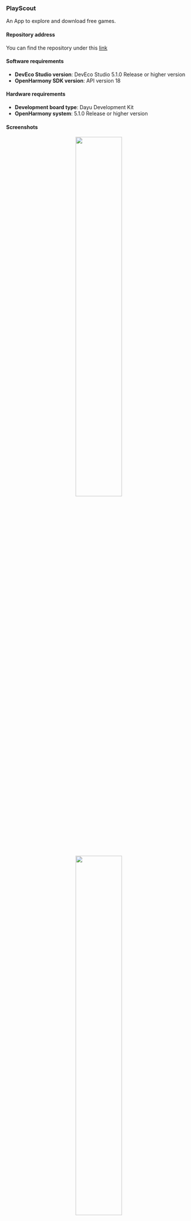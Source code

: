 ### PlayScout  
An App to explore and download free games.

#### Repository address
You can find the repository under this [link](https://github.com/eclipse-oniro4openharmony/app-PlayScout)  

#### Software requirements
- **DevEco Studio version**: DevEco Studio 5.1.0 Release or higher version
- **OpenHarmony SDK version**: API version 18

#### Hardware requirements
- **Development board type**: Dayu Development Kit
- **OpenHarmony system**: 5.1.0 Release or higher version

#### Screenshots
<div style="text-align: center">
    <img src='../images/information/play-scout/image1.png' width='50%'>
    <img src='../images/information/play-scout/image2.png' width='50%'>
    <img src='../images/information/play-scout/image3.png' width='50%'>
    <img src='../images/information/play-scout/image4.png' width='50%'>
</div>

### Pokemon List  
Pokemon List: A application to explore Pokémon types, attributes, and skill effects with ease.

#### Repository address
You can find the repository under this [link](https://github.com/eclipse-oniro4openharmony/app-PokemonList)  

#### Software requirements
- **DevEco Studio version**: DevEco Studio 5.1.0 Release or higher version
- **OpenHarmony SDK version**: API version 18

#### Hardware requirements
- **Development board type**: Dayu Development Kit
- **OpenHarmony system**: 5.1.0 Release or higher version

#### Screenshots
<div style="text-align: center">
    <img src='../images/information/pokemon-list/image_1.png' width='50%'>
    <img src='../images/information/pokemon-list/image_2.png' width='50%'>
    <img src='../images/information/pokemon-list/image_3.png' width='50%'>
    <img src='../images/information/pokemon-list/image_4.png' width='50%'>
</div>

### OniroNews  
A personalized news app where users can browse and collect their favorite news content.

#### Repository address
You can find the repository under this [link](https://github.com/eclipse-oniro4openharmony/app-OniroNews)  

#### Software requirements
- **DevEco Studio version**: DevEco Studio 5.1.0 Release or higher version
- **OpenHarmony SDK version**: API version 18

#### Hardware requirements
- **Development board type**: Dayu Development Kit
- **OpenHarmony system**: 5.1.0 Release or higher version

#### Screenshots
<div style="text-align: center">
    <img src='../images/information/oniro-news/image_1.jpeg' width='50%'>
    <img src='../images/information/oniro-news/image_2.jpeg' width='50%'>
    <img src='../images/information/oniro-news/image_3.jpeg' width='50%'>
    <img src='../images/information/oniro-news/image_4.jpeg' width='50%'>
    <img src='../images/information/oniro-news/image_5.jpeg' width='50%'>
    <img src='../images/information/oniro-news/image_6.jpeg' width='50%'>
    <img src='../images/information/oniro-news/image_7.jpeg' width='50%'>
</div>